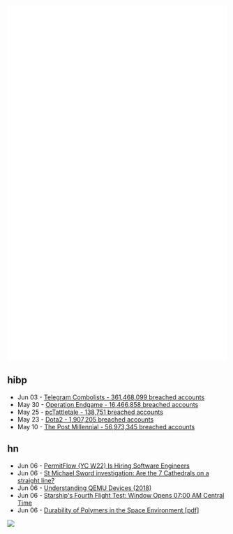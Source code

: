 ![Metrics](https://raw.githubusercontent.com/phixion/phixion/master/metrics.svg)

## hibp

<!--
for https://github.com/phixion/phixion/blob/main/.github/workflows/feeds.yml
-->
<!--START_SECTION:haveibeenpwnd-->
- Jun 03 - [Telegram Combolists - 361,468,099 breached accounts](https://haveibeenpwned.com/PwnedWebsites#TelegramCombolists)
- May 30 - [Operation Endgame - 16,466,858 breached accounts](https://haveibeenpwned.com/PwnedWebsites#OperationEndgame)
- May 25 - [pcTattletale - 138,751 breached accounts](https://haveibeenpwned.com/PwnedWebsites#pcTattletale)
- May 23 - [Dota2 - 1,907,205 breached accounts](https://haveibeenpwned.com/PwnedWebsites#Dota2)
- May 10 - [The Post Millennial - 56,973,345 breached accounts](https://haveibeenpwned.com/PwnedWebsites#ThePostMillennial)
<!--END_SECTION:haveibeenpwnd-->

## hn

<!--
for https://github.com/phixion/phixion/blob/main/.github/workflows/feeds.yml
-->
<!--START_SECTION:hn-->
- Jun 06 - [PermitFlow (YC W22) Is Hiring Software Engineers](https://jobs.ashbyhq.com/permitflow?departmentId=d33195eb-8978-4439-abc6-5a8a072de808)
- Jun 06 - [St Michael Sword investigation: Are the 7 Cathedrals on a straight line?](https://geospatial.netlify.app/posts/gds-2024-04-20-cathedrals/)
- Jun 06 - [Understanding QEMU Devices (2018)](https://www.qemu.org/2018/02/09/understanding-qemu-devices/)
- Jun 06 - [Starship's Fourth Flight Test: Window Opens 07:00 AM Central Time](https://www.spacex.com/launches/mission/?missionId=starship-flight-4)
- Jun 06 - [Durability of Polymers in the Space Environment [pdf]](https://ntrs.nasa.gov/api/citations/20190025446/downloads/20190025446.pdf)
<!--END_SECTION:hn-->

<!--
for https://yhype.me
-->
![](https://hit.yhype.me/github/profile?user_id=13013670)
